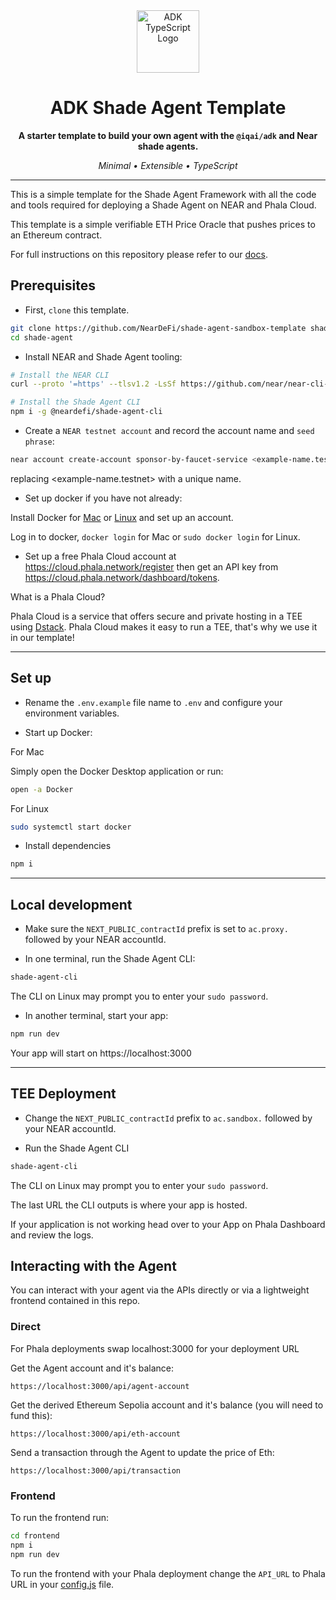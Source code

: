 
<div align="center">

<img src="https://files.catbox.moe/vumztw.png" alt="ADK TypeScript Logo" width="100" />

<br/>



# ADK Shade Agent Template

**A starter template to build your own agent with the `@iqai/adk` and Near shade agents.**

_Minimal • Extensible • TypeScript_

---

</div>

This is a simple template for the Shade Agent Framework with all the code and tools required for deploying a Shade Agent on NEAR and Phala Cloud.

This template is a simple verifiable ETH Price Oracle that pushes prices to an Ethereum contract.

For full instructions on this repository please refer to our [docs](https://docs.near.org/ai/shade-agents/sandbox/sandbox-deploying).

## Prerequisites

- First, `clone` this template.

```bash
git clone https://github.com/NearDeFi/shade-agent-sandbox-template shade-agent
cd shade-agent
```

- Install NEAR and Shade Agent tooling:

```bash
# Install the NEAR CLI
curl --proto '=https' --tlsv1.2 -LsSf https://github.com/near/near-cli-rs/releases/latest/download/near-cli-rs-installer.sh | sh

# Install the Shade Agent CLI
npm i -g @neardefi/shade-agent-cli
```

- Create a `NEAR testnet account` and record the account name and `seed phrase`:

```bash
near account create-account sponsor-by-faucet-service <example-name.testnet> autogenerate-new-keypair print-to-terminal network-config testnet create
```

replacing <example-name.testnet> with a unique name.

- Set up docker if you have not already:

Install Docker for [Mac](https://docs.docker.com/desktop/setup/install/mac-install/) or [Linux](https://docs.docker.com/desktop/setup/install/linux/) and set up an account.

Log in to docker, `docker login` for Mac or `sudo docker login` for Linux.

- Set up a free Phala Cloud account at https://cloud.phala.network/register then get an API key from https://cloud.phala.network/dashboard/tokens.

What is a Phala Cloud?

Phala Cloud is a service that offers secure and private hosting in a TEE using [Dstack](https://docs.phala.network/overview/phala-network/dstack). Phala Cloud makes it easy to run a TEE, that's why we use it in our template!

---

## Set up

- Rename the `.env.example` file name to `.env` and configure your environment variables.

- Start up Docker:

For Mac

Simply open the Docker Desktop application or run:

```bash
open -a Docker
```

For Linux

```bash
sudo systemctl start docker
```

- Install dependencies 

```bash
npm i
```

---

## Local development

- Make sure the `NEXT_PUBLIC_contractId` prefix is set to `ac.proxy.` followed by your NEAR accountId.

- In one terminal, run the Shade Agent CLI:

```bash
shade-agent-cli
```

The CLI on Linux may prompt you to enter your `sudo password`.

- In another terminal, start your app:

```bash
npm run dev
```

Your app will start on https://localhost:3000

---

## TEE Deployment

- Change the `NEXT_PUBLIC_contractId` prefix to `ac.sandbox.` followed by your NEAR accountId.

- Run the Shade Agent CLI

```bash
shade-agent-cli
```

The CLI on Linux may prompt you to enter your `sudo password`.

The last URL the CLI outputs is where your app is hosted.

If your application is not working head over to your App on Phala Dashboard and review the logs.

## Interacting with the Agent

You can interact with your agent via the APIs directly or via a lightweight frontend contained in this repo.

### Direct

For Phala deployments swap localhost:3000 for your deployment URL

Get the Agent account and it's balance:

```
https://localhost:3000/api/agent-account
```

Get the derived Ethereum Sepolia account and it's balance (you will need to fund this):

```
https://localhost:3000/api/eth-account
```

Send a transaction through the Agent to update the price of Eth:

```
https://localhost:3000/api/transaction
```

### Frontend

To run the frontend run:

```bash
cd frontend
npm i
npm run dev
```

To run the frontend with your Phala deployment change the `API_URL` to Phala URL in your [config.js](./frontend/src/config.js) file.

